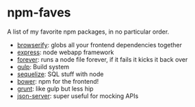 npm-faves
=========

A list of my favorite npm packages, in no particular order.

* [browserify](http://browserify.org): globs all your frontend dependencies together
* [express](http://expressjs.com): node webapp framework
* [forever](https://github.com/nodejitsu/forever): runs a node file forever, if it fails it kicks it back over
* [gulp](http://gulpjs.com): Build system
* [sequelize](http://sequelizejs.com): SQL stuff with node
* [bower](http://bower.io): npm for the frontend!
* [grunt](http://gruntjs.com): like gulp but less hip
* [json-server](https://github.com/typicode/json-server): super useful for mocking APIs
